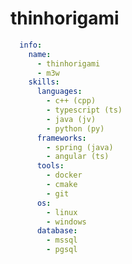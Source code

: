 
# thinhorigami

```yaml
  info:
    name: 
      - thinhorigami
      - m3w
    skills:
      languages:
        - c++ (cpp)
        - typescript (ts)
        - java (jv)
        - python (py)
      frameworks:
        - spring (java)
        - angular (ts)
      tools:
        - docker
        - cmake
        - git
      os:
        - linux
        - windows
      database:
        - mssql 
        - pgsql

```

<!---
user-thinhorigami/user-thinhorigami is a ✨ special ✨ repository because its `README.md` (this file) appears on your GitHub profile.
You can click the Preview link to take a look at your changes.
--->
